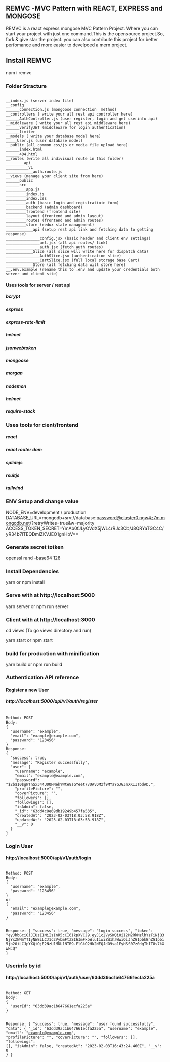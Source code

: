 ## REMVC -MVC Pattern with REACT, EXPRESS and MONGOSE
REMVC is a react express mongose MVC Pattern Project. Where you can start your project with just one command.This is the opensource project.So, fork & give star the project. you can also contribute this project for better perfomance and more easier to develpoed a mern project.

## Install REMVC

npm i remvc

### Folder Stracture
<code>
__index.js (server index file)
__config
______connection.js (mongoose connection  method)
__controllers ( write your all rest api controller here)
______AuthController.js (user register, login and get userinfo api)
__middleware ( write your all rest api middleware here)
______verifyJWT (middleware for login authentication)
______limiter
__models ( write your database model here)
_____User.js (user database model)
__public (all common css/js or media file upload here)
______index.html
______404.html
__routes (write all indivisual route in this folder)
________api
__________v1
____________auth.route.js
__views (manage your client site from here)
______public
______src
_________app.js
_________index.js
_________index.css
_________auth (basic login and registratioin form)
_________backend (admin dashboard)
_________frontend (frontend site)
_________layout (frontend and admin layout)
_________routes (frontend and admin routes)
_________store (redux state management)
____________api (setup rest api link and fetching data to getting response)
_______________config.jsx (basic header and client env settings)
_______________url.jsx (all api routes/ link)
_______________auth.jsx (fetch auth routes)
____________Slice (all slice will write here for dispatch data)
_______________AuthSlice.jsx (authentication slice)
_______________CartSlice.jsx (full local storage base Cart)
____________Store (all fetching data will store here)
__.env.example (rename this to .env and update your credentials both server and client site)
</code>

#### Uses tools for server / rest api
##### bcrypt
##### express
##### express-rate-limit
##### helmet
##### jsonwebtoken
##### mongoose
##### morgan
##### nodemon
##### helmet
##### require-stack

### Uses tools for cient/frontend
##### react
##### react router dom
##### splidejs
##### rsuitjs
##### tailwind

### ENV Setup and change value
NODE_ENV=development / production
DATABASE_URL=mongodb+srv://database:password@cluster0.ngw4z7m.mongodb.net/?retryWrites=true&w=majority
ACCESS_TOKEN_SECRET=YmAb0fJLyOVdX5jWL4rRJc3Cb/J8QRYaTGC4C/yR34b7lTEQDmlZKVJEO1gnHbV==

### Generate secret totken
openssl rand -base64 128

### Install Dependencies
yarn 
or
npm install

### Serve with at http://localhost:5000
yarn server
or
npm run server

### Client with at http://localhost:3000
cd views (To go views directory and run)

yarn start
or
npm start

### build for production with minification
yarn build
or
npm run build

### Authentication API reference

#### Register a new User 
##### http://localhost:5000/api/v1/auth/register
<code>
Method: POST
Body: 
{
  "username": "example",
  "email": "example@example.com",
  "password": "123456"
}
Response: 
{
  "success": true,
  "message": "Register successfully",
  "user": {
    "username": "example",
    "email": "example@example.com",
    "password": "$2b$10$gWTnSx344U0OHNekYWte8sGYeet7vUAvQMzf9MYaYGJGJmXKIITbdAD.",
    "profilePicture": "",
    "coverPicture": "",
    "followers": [],
    "followings": [],
    "isAdmin": false,
    "_id": "63dd4c8e69db19249b457fa535",
    "createdAt": "2023-02-03T18:03:58.918Z",
    "updatedAt": "2023-02-03T18:03:58.918Z",
    "__v": 0
  }
}
</code>

### Login User 
#### http://localhost:5000/api/v1/auth/login
<code>
Method: POST
Body: 
{
  "username": "example",
  "password": "123456"
}
or
{
  "email": "example@example.com",
  "password": "123456"
}

Response: 
{
  "success": true,
  "message": "login success",
  "token": "eyJhbGciOiJIUzI1NiIsInR5cCI6IkpXVCJ9.eyJ1c2VySWQiOiI2M2RkMzlhYzFiNjQ3NjYxZWNmYTIyNWEiLCJ1c2VybmFtZSI6ImFkbWluIiwiZW1haWwiOiJhZG1pbkBhZG1pbi5jb20iLCJpYXQiOjE2NzU1MDU1NTR9.FlGkO2Hk2NEQJdO9sa1FyHSS07z0dgTbIT8s7kXwBCQ"
}
</code>

### Userinfo by id
#### http://localhost:5000/api/v1/auth/user/63dd39ac1b647661ecfa225a
<code>
Method: GET
body:
{
  "userId": "63dd39ac1b647661ecfa225a"
}

Response:
{
  "success": true,
  "message": "user found successfully",
  "data": {
    "_id": "63dd39ac1b647661ecfa225a",
    "username": "example",
    "email": "example@example.com",
    "profilePicture": "",
    "coverPicture": "",
    "followers": [],
    "followings": [],
    "isAdmin": false,
    "createdAt": "2023-02-03T16:43:24.460Z",
    "__v": 0
  }
}
</code>